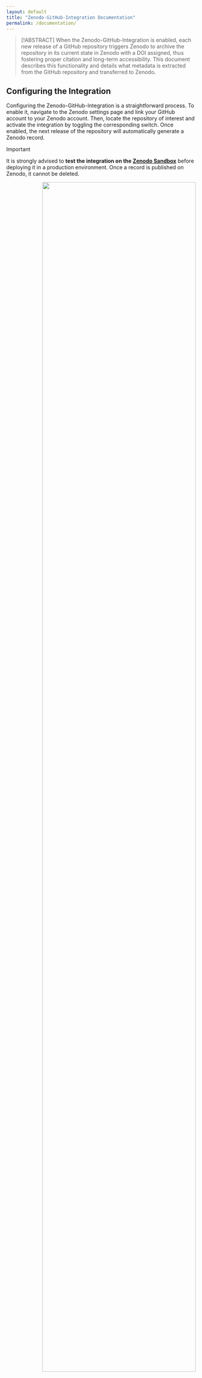 ```yaml
---
layout: default
title: "Zenodo-GitHub-Integration Documentation"
permalink: /documentation/
---
```


> [!ABSTRACT]
> When the Zenodo-GitHub-Integration is enabled, each new release of a GitHub repository triggers Zenodo to archive the repository in its current state in Zenodo with a DOI assigned, thus fostering proper citation and long-term accessibility. This document describes this functionality and details what metadata is extracted from the GitHub repository and transferred to Zenodo.

## Configuring the Integration

Configuring the Zenodo-GitHub-Integration is a straightforward process. To enable it, navigate to the Zenodo settings page and link your GitHub account to your Zenodo account. Then, locate the repository of interest and activate the integration by toggling the corresponding switch. Once enabled, the next release of the repository will automatically generate a Zenodo record.

> [!IMPORTANT]
> It is strongly advised to **test the integration on the [Zenodo Sandbox](https://sandbox.zenodo.org/)** before deploying it in a production environment. Once a record is published on Zenodo, it cannot be deleted.

<p align="right" width="100%">
    <img width="90%" src="../documentation/images/integration_enabling.png">
    <br>
    <i>Enabling the GitHub-Zenodo-Integration.</i>
</p>


## Effects of the Integration 

As soon as a connection between a GitHub repository and Zenodo is established, each new release of the GitHub repository causes the Zenodo integration software (Zenodo agent) to download the repository as a compressed ZIP archive and to publish it subsequently on Zenodo as a new record (or a new version if a record was already created by a previous release). The Zenodo agent also extracts metadata from the GitHub repository and from its release, and uses it to populate the Zenodo record.

<p align="right" width="100%">
    <img width="90%" src="../documentation/images/default_metadata.png">
    <br>
    <i>Default metadata extracted from the GitHub repository.</i>
</p>

Besides metadata that is extracted directly from the repository, the Zenodo agent also searches the root directory of the GitHub repository for certain files from which it can extract metadata for the Zenodo record. Namely, these files are `LICENSE`, `CITATION.cff`, and `.zenodo.json`. Refer to the [metadata mapping table](/table/) for details.

> [!NOTE]
> Data in the `.zenodo.json` file has the highest priority, followed by information in the `CITATION.cff` file, and then details in the `LICENSE` file. Lastly, any remaining data from the GitHub repository and its release is used, with release information taking precedence over repository information.

> [!WARNING]
> If a GitHub repository has both a Zenodo metadata file and a citation metadata file, the Zenodo agent will ignore the citation metadata file completely.

<p align="right" width="100%">
    <img width="90%" src="../documentation/images/metadata_sources.png">
    <br>
    <i>Different sources from which the Zenodo agent extracts metadata (non-comprehensive).</i>
</p>


### Recommendations

- Use a metadata file (`CITATION.cff` or `.zenodo.json`).
  
- Do not include license information in the metadata file, but let the
Zenodo agent interpret the `LICENSE` file itself.

- Handle the version management via the GitHub release tags.
 
- When using the Zenodo metadata file, only enter
information that is consistent over multiple releases.


## Metadata File References

### `LICENSE`

If a license file is found in the root directory of the repository, the Zenodo agent reads the file and generates a corresponding metadata entry for the Zenodo record, thereby overwriting the default license (CC-BY-4.0). Although, the Zenodo metadata schema supports multi-licensing, if more than one license is found in the GitHub repository, only one of them is used for the metadata of the Zenodo record (whichever comes first alphabetically).

> [!NOTE] 
> If the license text is erroneous, the process fails and nothing is published on Zenodo. Ideally, use the [GitHub license templates](https://docs.github.com/en/communities/setting-up-your-project-for-healthy-contributions/adding-a-license-to-a-repository) to generate the license text.

License information in the `CITATION.cff` file or `.zenodo.json` file cause the Zenodo agent to ignore any license file present in the repository.

### `CITATION.cff`

“`CITATION.cff` files are plain text files with human- and machine-readable citation information for software (and datasets). Code developers can include them in their repositories to let others know how to correctly cite their software” ([Citation File Format](https://citation-file-format.github.io/)).

If a citation metadata file is found in the root directory of the GitHub repository, the Zenodo agent fetches its contents and fills the metadata fields of the Zenodo record accordingly, thereby overwriting default metadata. Only a subset of the citation metadata fields is interpreted by the Zenodo agent. These fields are `abstract`, `authors`, `keywords`, `license`, `title` and `message`. The mapping is detailed in the [metadata mapping table](/table/).

> [!NOTE]
>  If the citation metadata file is structurally invalid or contains invalid values, the process fails and nothing is published on Zenodo. Ideally, use the [CFF INIT tool](https://citation-file-format.github.io/cff-initializer-javascript/#/) to create valid citation metadata files.

> [!TIP]
> Comprehensive [Guide to Citation File Format schema version 1.2.0](https://github.com/citation-file-format/citation-file-format/blob/main/schema-guide.md).
> 
> The source code for the interpretation of the `CITATION.cff` file is defined in [zenodo-rdm/site/zenodo_rdm/github](https://github.com/zenodo/zenodo-rdm/blob/master/site/zenodo_rdm/github/).



### `.zenodo.json`

The Zenodo metadata file is similar to the citation metadata file, but with the explicit and sole function of providing predefined metadata for the Zenodo record to the Zenodo agent. As such, it allows defining nearly each metadata field of the resulting Zenodo record. Details can be found on the [Zenodo developers page](https://developers.zenodo.org/#add-metadata-to-your-github-repository-release).


> [!NOTE]
> Every information defined in the Zenodo metadata file is transmitted to the resulting Zenodo record as is. This means, for example, not changing the version value in the Zenodo metadata file across multiple releases results in multiple Zenodo record versions with the same version label. 
<p align="right" width="100%">
    <img width="50%" src="../documentation/images/same_versions.png"><br>
    <i>Different versions, same version labels.</i>
</p>

> [!NOTE]
> If the Zenodo metadata file is structurally invalid or contains invalid values, the process fails and nothing is published on Zenodo. Ideally, validate your Zenodo metadata file against the [Zenodo record legacy schema](https://github.com/zenodo/zenodo/blob/master/zenodo/modules/deposit/jsonschemas/deposits/records/legacyrecord.json). To do this, e.g., go to [JSON Schema Validator](https://www.jsonschemavalidator.net/), paste the schema in the left box, and your Zenodo metadata file in the right box.

> [!TIP]
> The source code for the interpretation of the `.zenodo.json` file is defined in [zenodo-rdm/site/zenodo_rdm/github](https://github.com/zenodo/zenodo-rdm/blob/master/site/zenodo_rdm/github/) and [zenodo-rdm/site/zenodo_rdm/legacy/deserializers](https://github.com/zenodo/zenodo-rdm/tree/master/site/zenodo_rdm/legacy/deserializers).



## Limitations

It is not possible to link a GitHub repository with an existing Zenodo record. Populating the `doi` field in the [Zenodo Metadata File](#subsec:zenodo-json) has no effect. It is [impossible to reserve a DOI for a GitHub release](https://support.zenodo.org/help/en-gb/24-github-integration/73-can-i-pre-reserved-a-doi-before-a-github-release) or to get informed about the DOI before it is being minted upon the GitHub release. As a result, it is also impossible to connect a GitHub repository to an already existing Zenodo [Concept DOI](https://zenodo.org/help/versioning). 

